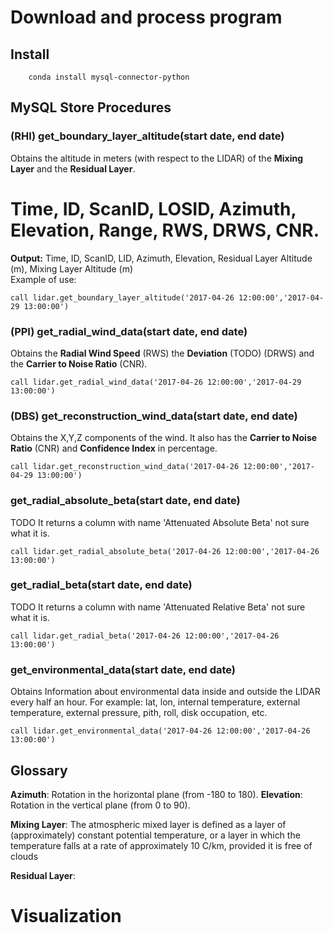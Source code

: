 # Download and process program

## Install

```
    conda install mysql-connector-python
```

## MySQL Store Procedures

### (RHI) get_boundary_layer_altitude(start date, end date)

Obtains the altitude in meters (with respect to the LIDAR) of the **Mixing Layer** and the **Residual Layer**. <br>
# Time, ID, ScanID, LOSID, Azimuth, Elevation, Range, RWS, DRWS, CNR. <br>
**Output:** Time, ID, ScanID, LID, Azimuth, Elevation, Residual Layer Altitude (m), Mixing Layer Altitude (m) <br>
Example of use:

```
call lidar.get_boundary_layer_altitude('2017-04-26 12:00:00','2017-04-29 13:00:00')
```

### (PPI) get_radial_wind_data(start date, end date)

Obtains the **Radial Wind Speed** (RWS) the **Deviation** (TODO) (DRWS) and the **Carrier to Noise Ratio** (CNR).

```
call lidar.get_radial_wind_data('2017-04-26 12:00:00','2017-04-29 13:00:00')
```
<!--
<img src="imgreadme/RWS.png" width="700px"/>  )
-->

### (DBS) get_reconstruction_wind_data(start date, end date)
Obtains the X,Y,Z components of the wind. It also has the **Carrier to Noise Ratio** (CNR) and **Confidence Index** in percentage.

```
call lidar.get_reconstruction_wind_data('2017-04-26 12:00:00','2017-04-29 13:00:00')
```
<!--
<img src="imgreadme/RWS.png" width="700px"/>  )
-->



### get_radial_absolute_beta(start date, end date)

TODO It returns a column with name 'Attenuated Absolute Beta' not sure what it is.

```
call lidar.get_radial_absolute_beta('2017-04-26 12:00:00','2017-04-26 13:00:00')

```
### get_radial_beta(start date, end date)

TODO It returns a column with name 'Attenuated Relative Beta' not sure what it is.

```
call lidar.get_radial_beta('2017-04-26 12:00:00','2017-04-26 13:00:00')
```


### get_environmental_data(start date, end date)

Obtains Information about environmental data inside and outside the LIDAR every half an hour. For example: lat, lon, internal temperature,
external temperature, external pressure, pith, roll, disk occupation, etc. 

```
call lidar.get_environmental_data('2017-04-26 12:00:00','2017-04-26 13:00:00')
```

## Glossary

**Azimuth**: Rotation in the horizontal plane (from -180 to 180).
**Elevation**: Rotation in the vertical plane (from 0 to 90).

**Mixing Layer**: The atmospheric mixed layer is defined as a layer of (approximately) constant potential temperature, or a layer in 
which the temperature falls at a rate of approximately 10 C/km, provided it is free of clouds

**Residual Layer**: 

# Visualization 
